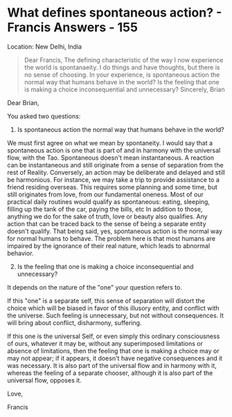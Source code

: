 # What defines spontaneous action? - Francis Answers - 155

Location: New Delhi, India

>Dear Francis, The defining characteristic of the way I now experience the world is spontanaeity. I do things and have thoughts, but there is no sense of choosing. In your experience, is spontaneous action the normal way that humans behave in the world? Is the feeling that one is making a choice inconsequential and unnecessary? Sincerely, Brian

Dear Brian,

You asked two questions:

1. Is spontaneous action the normal way that humans behave in the world?

We must first agree on what we mean by spontaneity. I would say that a spontaneous action is one that is part of and in harmony with the universal flow, with the Tao. Spontaneous doesn't mean instantaneous. A reaction can be instantaneous and still originate from a sense of separation from the rest of Reality. Conversely, an action may be deliberate and delayed and still be harmonious. For instance, we may take a trip to provide assistance to a friend residing overseas. This requires some planning and some time, but still originates from love, from our fundamental oneness. Most of our practical daily routines would qualify as spontaneous: eating, sleeping, filling up the tank of the car, paying the bills, etc In addition to those, anything we do for the sake of truth, love or beauty also qualifies. Any action that can be traced back to the sense of being a separate entity doesn't qualify. That being said, yes, spontaneous action is the normal way for normal humans to behave. The problem here is that most humans are impaired by the ignorance of their real nature, which leads to abnormal behavior.

2. Is the feeling that one is making a choice inconsequential and unnecessary?

It depends on the nature of the "one" your question refers to.

If this "one" is a separate self, this sense of separation will distort the choice which will be biased in favor of this illusory entity, and conflict with the universe. Such feeling is unnecessary, but not without consequences. It will bring about conflict, disharmony, suffering.

If this one is the universal Self, or even simply this ordinary consciousness of ours, whatever it may be, without any superimposed limitations or absence of limitations, then the feeling that one is making a choice may or may not appear; if it appears, it doesn't have negative consequences and it was necessary. It is also part of the universal flow and in harmony with it, whereas the feeling of a separate chooser, although it is also part of the universal flow, opposes it.

Love,

Francis